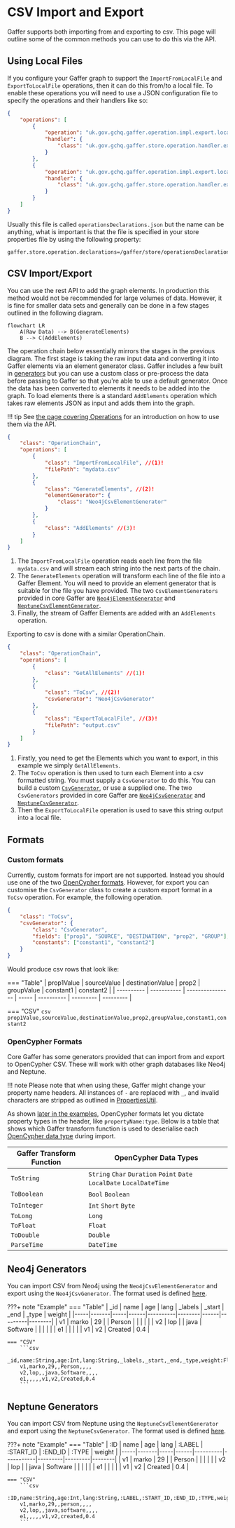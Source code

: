 # CSV Import and Export

Gaffer supports both importing from and exporting to csv. This page will outline
some of the common methods you can use to do this via the API.

## Using Local Files

If you configure your Gaffer graph to support the `ImportFromLocalFile` and
`ExportToLocalFile` operations, then it can do this from/to a local file. To
enable these operations you will need to use a JSON configuration file to
specify the operations and their handlers like so:

```json
{
    "operations": [
        {
            "operation": "uk.gov.gchq.gaffer.operation.impl.export.localfile.ImportFromLocalFile",
            "handler": {
                "class": "uk.gov.gchq.gaffer.store.operation.handler.export.localfile.ImportFromLocalFileHandler"
            }
        },
        {
            "operation": "uk.gov.gchq.gaffer.operation.impl.export.localfile.ExportToLocalFile",
            "handler": {
                "class": "uk.gov.gchq.gaffer.store.operation.handler.export.localfile.ExportToLocalFileHandler"
            }
        }
    ]
}
```

Usually this file is called `operationsDeclarations.json` but the name can be
anything, what is important is that the file is specified in your store
properties file by using the following property:

```properties
gaffer.store.operation.declarations=/gaffer/store/operationsDeclarations.json
```

## CSV Import/Export

You can use the rest API to add the graph elements. In production this method
would not be recommended for large volumes of data. However, it is fine for
smaller data sets and generally can be done in a few stages outlined in the
following diagram.

```mermaid
flowchart LR
    A(Raw Data) --> B(GenerateElements)
    B --> C(AddElements)
```

The operation chain below essentially mirrors the stages in the previous
diagram. The first stage is taking the raw input data and converting it into
Gaffer elements via an element generator class. Gaffer includes a few built in
[generators](../../reference/operations-guide/generate.md) but you can use a
custom class or pre-process the data before passing to Gaffer so that you're
able to use a default generator. Once the data has been converted to elements it
needs to be added into the graph. To load elements there is a standard
`AddElements` operation which takes raw elements JSON as input and adds them
into the graph.

!!! tip
    See [the page covering Operations](../operations.md) for an introduction on
    how to use them via the API.

```json
{
    "class": "OperationChain",
    "operations": [
        {
            "class": "ImportFromLocalFile", //(1)!
            "filePath": "mydata.csv"
        },
        {
            "class": "GenerateElements", //(2)!
            "elementGenerator": {
                "class": "Neo4jCsvElementGenerator"
            }
        },
        {
            "class": "AddElements" //(3)!
        }
    ]
}
```

1. The `ImportFromLocalFile` operation reads each line from the file
   `mydata.csv` and will stream each string into the next parts of the chain.
2. The `GenerateElements` operation will transform each line of the file into a
   Gaffer Element. You will need to provide an element generator that is
   suitable for the file you have provided. The two `CsvElementGenerators`
   provided in core Gaffer are [`Neo4jElementGenerator`](#neo4j-format) and
   [`NeptuneCsvElementGenerator`](#neptune-format).
3. Finally, the stream of Gaffer Elements are added with an `AddElements`
   operation.

Exporting to csv is done with a similar OperationChain.

```json
{
    "class": "OperationChain",
    "operations": [
        {
            "class": "GetAllElements" //(1)!
        },
        {
            "class": "ToCsv", //(2)!
            "csvGenerator": "Neo4jCsvGenerator"
        },
        {
            "class": "ExportToLocalFile", //(3)!
            "filePath": "output.csv"
        }
    ]
}
```

1. Firstly, you need to get the Elements which you want to export, in this
   example we simply `GetAllElements`.
2. The `ToCsv` operation is then used to turn each Element into a csv formatted
   string. You must supply a `CsvGenerator` to do this. You can build a custom
   [`CsvGenerator`](#custom-formats), or use a supplied one. The two
   `CsvGenerators` provided in core Gaffer are
   [`Neo4jCsvGenerator`](#neo4j-format) and
   [`NeptuneCsvGenerator`](#neptune-format).
3. Then the `ExportToLocalFile` operation is used to save this string output
   into a local file.

## Formats

### Custom formats

Currently, custom formats for import are not supported. Instead you should use
one of the two [OpenCypher formats](#opencypher-formats). However, for export
you can customise the `CsvGenerator` class to create a custom export format in a
`ToCsv` operation. For example, the following operation.

```json
{
    "class": "ToCsv",
    "csvGenerator": {
        "class": "CsvGenerator",
        "fields": ["prop1", "SOURCE", "DESTINATION", "prop2", "GROUP"],
        "constants": ["constant1", "constant2"]
    }
}
```

Would produce csv rows that look like:

=== "Table"
    | prop1Value | sourceValue | destinationValue | prop2 | groupValue | constant1 | constant2 |
    | ---------- | ----------- | ---------------- | ----- | ---------- | --------- | --------- |

=== "CSV"
    ```csv
    prop1Value,sourceValue,destinationValue,prop2,groupValue,constant1,constant2
    ```

### OpenCypher Formats

Core Gaffer has some generators provided that can import from and export to
OpenCypher CSV. These will work with other graph databases like Neo4j and
Neptune.

!!! note
    Please note that when using these, Gaffer might change your property name
    headers. All instances of `-` are replaced with `_`, and invalid characters
    are stripped as outlined in [PropertiesUtil](https://github.com/gchq/Gaffer/blob/f16de7c3eccfe7a800cad1d7eea5fbae4cf01d44/core/common-util/src/main/java/uk/gov/gchq/gaffer/commonutil/PropertiesUtil.java#L26).

As shown [later in the examples](#neo4j-format), OpenCypher formats let you
dictate property types in the header, like `propertyName:type`. Below is a table
that shows which Gaffer transform function is used to deserialise each
[OpenCypher data
type](https://docs.aws.amazon.com/neptune/latest/userguide/bulk-load-tutorial-format-opencypher.html#bulk-load-tutorial-format-opencypher-data-types)
during import.

| Gaffer Transform Function | OpenCypher Data Types                                                 |
| ------------------------- | --------------------------------------------------------------------- |
| `ToString`                | `String` `Char` `Duration` `Point` `Date` `LocalDate` `LocalDateTime` |
| `ToBoolean`               | `Bool` `Boolean`                                                      |
| `ToInteger`               | `Int` `Short` `Byte`                                                  |
| `ToLong`                  | `Long`                                                                |
| `ToFloat`                 | `Float`                                                               |
| `ToDouble`                | `Double`                                                              |
| `ParseTime`               | `DateTime`                                                            |

## Neo4j Generators

You can import CSV from Neo4j using the `Neo4jCsvElementGenerator` and export
using the `Neo4jCsvGenerator`. The format used is defined
[here](https://neo4j.com/labs/apoc/4.4/export/csv/#export-database-csv).

???+ note "Example"
    === "Table"
        | _id | name  | age | lang | _labels  | _start | _end | _type   | weight |
        |-----|-------|-----|------|----------|--------|------|---------|--------|
        | v1  | marko | 29  |      | Person   |        |      |         |        |
        | v2  | lop   |     | java | Software |        |      |         |        |
        | e1  |       |     |      |          | v1     | v2   | Created | 0.4    |

    === "CSV"
        ```csv
        _id,name:String,age:Int,lang:String,_labels,_start,_end,_type,weight:Float
        v1,marko,29,,Person,,,,
        v2,lop,,java,Software,,,,
        e1,,,,,v1,v2,Created,0.4
        ```

## Neptune Generators

You can import CSV from Neptune using the `NeptuneCsvElementGenerator` and
export using the `NeptuneCsvGenerator`. The format used is defined
[here](https://docs.aws.amazon.com/neptune/latest/userguide/bulk-load-tutorial-format-opencypher.html).

???+ note "Example"
    === "Table"
        | :ID | name  | age | lang | :LABEL   | :START_ID | :END_ID | :TYPE   | weight |
        |-----|-------|-----|------|----------|-----------|---------|---------|--------|
        | v1  | marko | 29  |      | Person   |           |         |         |        |
        | v2  | lop   |     | java | Software |           |         |         |        |
        | e1  |       |     |      |          | v1        | v2      | Created | 0.4    |

    === "CSV"
        ```csv
        :ID,name:String,age:Int,lang:String,:LABEL,:START_ID,:END_ID,:TYPE,weight:Double
        v1,marko,29,,person,,,,
        v2,lop,,java,software,,,,
        e1,,,,,v1,v2,created,0.4
        ```

